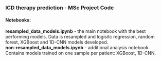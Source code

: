 ### ICD therapy prediction - MSc Project Code
#### Notebooks:
**resampled_data_models.ipynb** - the main notebook with the best performing models. Data is resampled and logisitc regression, random forest, XGBoost and 1D-CNN models developed.  
**non-resampled_data_models.ipynb** - additional analysis notebook. Contains models trained on one sample per patient: XGBoost, 1D-CNN.
